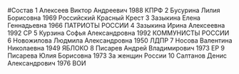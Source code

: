 #Состав
1 Алексеев Виктор Андреевич 1988 КПРФ
2 Бусурина Лилия Борисовна 1969 Российский Красный Крест
3 Зазыкина Елена Геннадьевна 1966 ПАТРИОТЫ РОССИИ
4 Зазыкина Ирина Алексеевна 1992 СР
5 Курзина Софья Александровна 1992 КОММУНИСТЫ РОССИИ
6 Новожилова Людмила Александровна 1950 ЛДПР
7 Носова Валентина Николаевна 1949 ЯБЛОКО
8 Писарев Андрей Владимирович 1973 ЕР
9 Писарева Юлия Борисовна 1973 За женщин России
10 Салтанов Денис Александрович 1976 ВОИ
